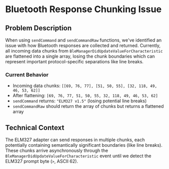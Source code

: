 # Bluetooth Response Chunking Issue

## Problem Description

When using `sendCommand` and `sendCommandRaw` functions, we've identified an issue with how Bluetooth responses are collected and returned. Currently, all incoming data chunks from `BleManagerDidUpdateValueForCharacteristic` are flattened into a single array, losing the chunk boundaries which can represent important protocol-specific separations like line breaks.

### Current Behavior
- Incoming data chunks: `[[69, 76, 77], [51, 50, 55], [32, 118, 49, 46, 53, 62]]`
- After flattening: `[69, 76, 77, 51, 50, 55, 32, 118, 49, 46, 53, 62]`
- `sendCommand` returns: `"ELM327 v1.5"` (losing potential line breaks)
- `sendCommandRaw` should return the array of chunks but returns a flattened array

## Technical Context

The ELM327 adapter can send responses in multiple chunks, each potentially containing semantically significant boundaries (like line breaks). These chunks arrive asynchronously through the `BleManagerDidUpdateValueForCharacteristic` event until we detect the ELM327 prompt byte (`>`, ASCII 62).
